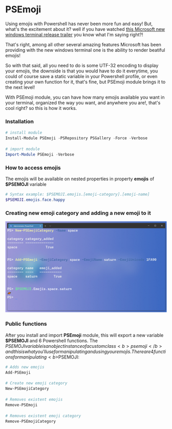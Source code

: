 # PSEmoji
Using emojis with Powershell has never been more fun and easy! 
But, what's the excitement about it? well if you have watched <a href="https://www.youtube.com/watch?v=8gw0rXPMMPE">this Microsoft new windows terminal release trailer</a> you know what I'm saying right?!

That's right, among all other several amazing features Microsoft has been providing with the new windows terminal one is the ability to render beatiful emojis!

So with that said, all you need to do is some UTF-32 encoding to display your emojis, the downside is that you would have to do it everytime, you could of course save a static variable in your Powershell profile, or even creating your own function for it, that's fine, but PSEmoji module brings it to the next level! 

With PSEmoji module, you can have how many emojis available you want in your terminal, organized the way you want, and anywhere you are!, that's cool right? so this is how it works.

### Installation
```PowerShell
# install module
Install-Module PSEmoji -PSRepository PSGallery -Force -Verbose

# import module
Import-Module PSEmoji -Verbose
```

### How to access emojis
The emojis will be available on nested properties in property <b>emojis</b> of <b>$PSEMOJI</b> variable
```Powershell
# Syntax example: $PSEMOJI.emojis.[emoji-category].[emoji-name]
$PSEMOJI.emojis.face.happy
```

### Creating new emoji category and adding a new emoji to it
![example](/media/new_category_example.png)

### Public functions
After you install and import <b>PSEmoji</b> module, this will export a new variable <b>$PSEMOJI</b> and 6 Powershell functions.
The $PSEMOJI variable is an object instance of a custom class <b>psemoji</b> and this is what you'll use for manipulating and using your emojis.  
There are 4 functions for manipulating <b>$PSEMOJI</b>:

```Powershell
# Adds new emojis
Add-PSEmoji

# Create new emoji category
New-PSEmojiCategory

# Removes existent emojis
Remove-PSEmoji

# Removes existent emoji category
Remove-PSEmojiCategory
```
